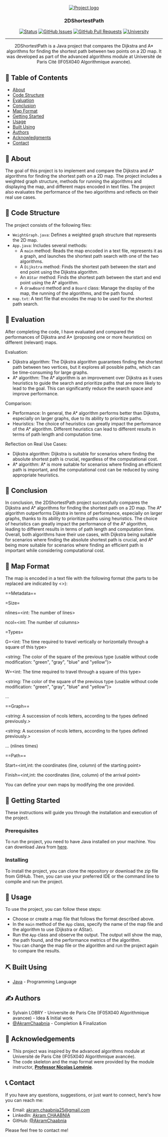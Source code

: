<p align="center">
  <a href="" rel="noopener">
 <img src="" alt="Project logo"></a>
</p>
<h3 align="center">2DShortestPath</h3>

<div align="center">

[![Status](https://img.shields.io/badge/status-active-success.svg)]()
[![GitHub Issues](https://img.shields.io/github/issues/AkramChaabnia/2DShortestPath.svg)](https://github.com/AkramChaabnia/2DShortestPath/issues)
[![GitHub Pull Requests](https://img.shields.io/github/issues-pr/AkramChaabnia/2DShortestPath.svg)](https://github.com/AkramChaabnia/2DShortestPath/pulls)
[![University](https://img.shields.io/badge/University-Paris%20Cité%20Université-%23A6192E)](https://u-paris.fr)

</div>

---

<p align="center"> 2DShortestPath is a Java project that compares the Dijkstra and A* algorithms for finding the shortest path between two points on a 2D map. It was developed as part of the advanced algorithms module at Université de Paris Cité (IF05X040 Algorithmique avancée).
    <br> 
</p>

## 📝 Table of Contents

- [About](#about)
- [Code Structure](#code_structure)
- [Evaluation](#evaluation)
- [Conclusion](#conclusion)
- [Map Format](#map_format)
- [Getting Started](#getting_started)
- [Usage](#usage)
- [Built Using](#built_using)
- [Authors](#authors)
- [Acknowledgments](#acknowledgement)
- [Contact](#contact)

## 🧐 About <a name = "about"></a>

The goal of this project is to implement and compare the Dijkstra and A\* algorithms for finding the shortest path on a 2D map. The project includes a weighted graph structure, methods for running the algorithms and displaying the map, and different maps encoded in text files. The project also evaluates the performance of the two algorithms and reflects on their real use cases.

## 🚀 Code Structure <a name = "code_structure"></a>

The project consists of the following files:

- `WeightGraph.java`: Defines a weighted graph structure that represents the 2D map.
- `App.java`: Includes several methods:
  - A `main` method: Reads the map encoded in a text file, represents it as a graph, and launches the shortest path search with one of the two algorithms.
  - A `Dijkstra` method: Finds the shortest path between the start and end point using the Dijkstra algorithm.
  - An `AStar` method: Finds the shortest path between the start and end point using the A\* algorithm.
  - A `drawBoard` method and a `Board` class: Manage the display of the map, the running of the algorithms, and the path found.
- `map.txt`: A text file that encodes the map to be used for the shortest path search.

## 🎈 Evaluation <a name="evaluation"></a>

After completing the code, I have evaluated and compared the performances of Dijkstra and A\* (proposing one or more heuristics) on different (relevant) maps.

Evaluation:

- Dijkstra algorithm: The Dijkstra algorithm guarantees finding the shortest path between two vertices, but it explores all possible paths, which can be time-consuming for large graphs.
- A* algorithm: The A* algorithm is an improvement over Dijkstra as it uses heuristics to guide the search and prioritize paths that are more likely to lead to the goal. This can significantly reduce the search space and improve performance.

Comparison:

- Performance: In general, the A\* algorithm performs better than Dijkstra, especially on larger graphs, due to its ability to prioritize paths.
- Heuristics: The choice of heuristics can greatly impact the performance of the A\* algorithm. Different heuristics can lead to different results in terms of path length and computation time.

Reflection on Real Use Cases:

- Dijkstra algorithm: Dijkstra is suitable for scenarios where finding the absolute shortest path is crucial, regardless of the computational cost.
- A* algorithm: A* is more suitable for scenarios where finding an efficient path is important, and the computational cost can be reduced by using appropriate heuristics.

## 📄 Conclusion <a name="conclusion"></a>

In conclusion, the 2DShortestPath project successfully compares the Dijkstra and A* algorithms for finding the shortest path on a 2D map. The A* algorithm outperforms Dijkstra in terms of performance, especially on larger graphs, thanks to its ability to prioritize paths using heuristics. The choice of heuristics can greatly impact the performance of the A* algorithm, leading to different results in terms of path length and computation time. Overall, both algorithms have their use cases, with Dijkstra being suitable for scenarios where finding the absolute shortest path is crucial, and A* being more suitable for scenarios where finding an efficient path is important while considering computational cost.

## 📄 Map Format <a name="map_format"></a>

The map is encoded in a text file with the following format (the parts to be replaced are indicated by <>):

==Metadata==

=Size=

nlines=<int: The number of lines>

ncol=<int: The number of columns>

=Types=

G=<int: The time required to travel vertically or horizontally through a square of this type>

<string: The color of the square of the previous type (usable without code modification: "green", "gray", "blue" and "yellow")>

W=<int: The time required to travel through a square of this type>

<string: The color of the square of the previous type (usable without code modification: "green", "gray", "blue" and "yellow")>

...

==Graph==

<string: A succession of ncols letters, according to the types defined previously.>

<string: A succession of ncols letters, according to the types defined previously.>

... (nlines times)

==Path==

Start=<int,int: the coordinates (line, column) of the starting point>

Finish=<int,int: the coordinates (line, column) of the arrival point>

You can define your own maps by modifying the one provided.

## 🏁 Getting Started <a name = "getting_started"></a>

These instructions will guide you through the installation and execution of the project.

### Prerequisites

To run the project, you need to have Java installed on your machine. You can download Java from [here](https://www.java.com/en/download/).

### Installing

To install the project, you can clone the repository or download the zip file from GitHub. Then, you can use your preferred IDE or the command line to compile and run the project.

## 🎈 Usage <a name="usage"></a>

To use the project, you can follow these steps:

- Choose or create a map file that follows the format described above.
- In the `main` method of the `App` class, specify the name of the map file and the algorithm to use (Dijkstra or AStar).
- Run the `App` class and observe the output. The output will show the map, the path found, and the performance metrics of the algorithm.
- You can change the map file or the algorithm and run the project again to compare the results.

## ⛏️ Built Using <a name = "built_using"></a>

- [Java](https://www.java.com/) - Programming Language

## ✍️ Authors <a name = "authors"></a>

- Sylvain LOBRY - Universite de Paris Cite (IF05X040 Algorithmique avancee) - Idea & Initial work
- [@AkramChaabnia](https://github.com/AkramChaabnia) - Completion & Finalization

## 🎉 Acknowledgements <a name = "acknowledgement"></a>

- This project was inspired by the advanced algorithms module at Université de Paris Cité (IF05X040 Algorithmique avancée).
- The code skeleton and the map format were provided by the module instructor, <u><b>Professor Nicolas Loménie</b></u>.

## 📞 Contact <a name = "contact"></a>

If you have any questions, suggestions, or just want to connect, here's how you can reach me:

- Email: akram.chaabnia25@gmail.com
- LinkedIn: [Akram CHAABNIA](https://www.linkedin.com/in/akram-chaabnia-43b7941b0/)
- GitHub: [@AkramChaabnia](https://github.com/AkramChaabnia)

Please feel free to contact me!
